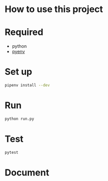 How to use this project
===
# Required
* python
* [pyenv](https://github.com/pyenv/pyenv#installation)

# Set up
```bash
pipenv install --dev
```

# Run
```bash
python run.py
```

# Test
```bash
pytest
```

# Document

